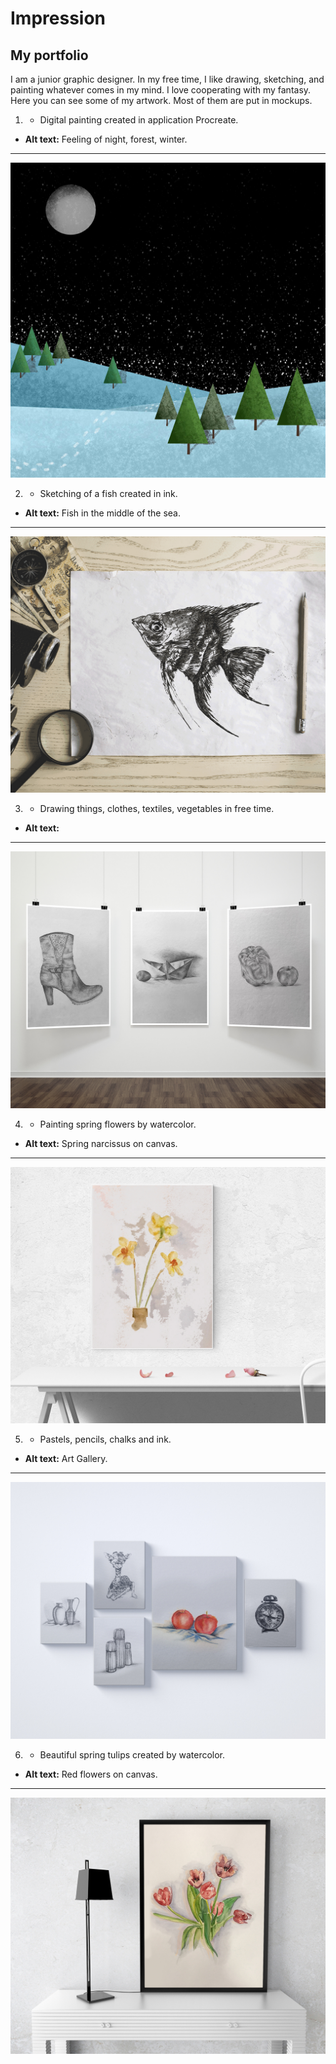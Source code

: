 # Impression

## My portfolio

I am a junior graphic designer. In my free time, I like drawing, sketching, and painting whatever comes in my mind. I love cooperating with my fantasy. Here you can see some of my artwork. Most of them are put in mockups.

1. - Digital painting created in application Procreate.
- **Alt text:** Feeling of night, forest, winter. 
---
![image](00-composition/img/1.jpg)

2. - Sketching of a fish created in ink.
- **Alt text:** Fish in the middle of the sea.
---
![image](00-composition/img/2.jpg)

3. - Drawing things, clothes, textiles, vegetables in free time.
- **Alt text:** 
---
![image](00-composition/img/3.jpg)

4. - Painting spring flowers by watercolor.
- **Alt text:** Spring narcissus on canvas.
---
![image](00-composition/img/4.jpg)

5. - Pastels, pencils, chalks and ink.
- **Alt text:** Art Gallery.
---
![image](00-composition/img/5.jpg)

6. - Beautiful spring tulips created by watercolor.
- **Alt text:** Red flowers on canvas.
---
![image](00-composition/img/6.jpg)

